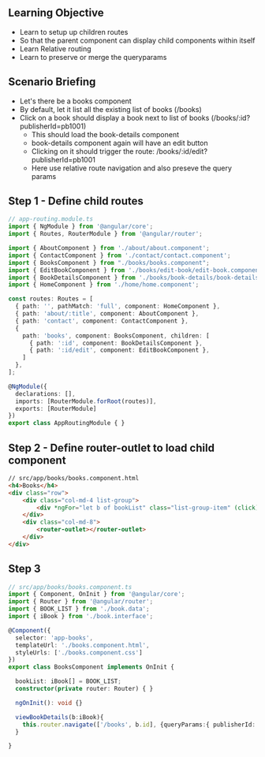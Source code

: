 ## Learning Objective
- Learn to setup up children routes 
- So that the parent component can display child components within itself
- Learn Relative routing
- Learn to preserve or merge the queryparams

## Scenario Briefing
- Let's there be a books component
- By default, let it list all the existing list of books (/books)
- Click on a book should display a book next to list of books (/books/:id?publisherId=pb1001)
    - This should load the book-details component
    - book-details component again will have an edit button 
    - Clicking on it should trigger the route: /books/:id/edit?publisherId=pb1001 
    - Here use relative route navigation and also preseve the query params

## Step 1 - Define child routes
```ts
// app-routing.module.ts
import { NgModule } from '@angular/core';
import { Routes, RouterModule } from '@angular/router';

import { AboutComponent } from './about/about.component';
import { ContactComponent } from './contact/contact.component';
import { BooksComponent } from "./books/books.component";
import { EditBookComponent } from './books/edit-book/edit-book.component';
import { BookDetailsComponent } from './books/book-details/book-details.component';
import { HomeComponent } from './home/home.component';

const routes: Routes = [
  { path: '', pathMatch: 'full', component: HomeComponent },
  { path: 'about/:title', component: AboutComponent },
  { path: 'contact', component: ContactComponent },
  {
    path: 'books', component: BooksComponent, children: [
      { path: ':id', component: BookDetailsComponent },
      { path: ':id/edit', component: EditBookComponent },
    ]
  },
];

@NgModule({
  declarations: [],
  imports: [RouterModule.forRoot(routes)],
  exports: [RouterModule]
})
export class AppRoutingModule { }

```

## Step 2 - Define router-outlet to load child component
```html
// src/app/books/books.component.html
<h4>Books</h4>
<div class="row">
    <div class="col-md-4 list-group">
        <div *ngFor="let b of bookList" class="list-group-item" (click)="viewBookDetails(b)">{{b.title}} By {{b.author}}</div>
    </div>
    <div class="col-md-8">
        <router-outlet></router-outlet>
    </div>
</div>
```

## Step 3

```ts
// src/app/books/books.component.ts
import { Component, OnInit } from '@angular/core';
import { Router } from '@angular/router';
import { BOOK_LIST } from './book.data';
import { iBook } from './book.interface';

@Component({
  selector: 'app-books',
  templateUrl: './books.component.html',
  styleUrls: ['./books.component.css']
})
export class BooksComponent implements OnInit {

  bookList: iBook[] = BOOK_LIST;
  constructor(private router: Router) { }

  ngOnInit(): void {}

  viewBookDetails(b:iBook){
    this.router.navigate(['/books', b.id], {queryParams:{ publisherId: b.publisherId}});
  }

}

```